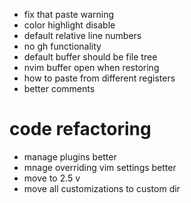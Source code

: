 - fix that paste warning
- color highlight disable
- default relative line numbers
- no gh functionality
- default buffer should be file tree
- nvim buffer open when restoring
- how to paste from different registers
- better comments

# code refactoring
- manage plugins better
- mnage overriding vim settings better
- move to 2.5 v
- move all customizations to custom dir
